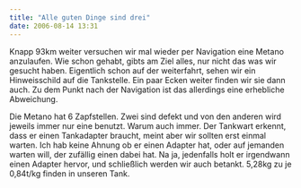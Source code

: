 ```yaml
---
title: "Alle guten Dinge sind drei"
date: 2006-08-14 13:31
---
```

Knapp 93km weiter versuchen wir mal wieder per Navigation eine Metano anzulaufen. Wie schon gehabt, gibts am Ziel alles, nur nicht das was wir gesucht haben. Eigentlich schon auf der weiterfahrt, sehen wir ein Hinweisschild auf die Tankstelle. Ein paar Ecken weiter finden wir sie dann auch. Zu dem Punkt nach der Navigation ist das allerdings eine erhebliche Abweichung.

<!--more-->

Die Metano hat 6 Zapfstellen. Zwei sind defekt und von den anderen wird jeweils immer nur eine benutzt. Warum auch immer. Der Tankwart erkennt, dass er einen Tankadapter braucht, meint aber wir sollten erst einmal warten. Ich hab keine Ahnung ob er einen Adapter hat, oder auf jemanden warten will, der zufällig einen dabei hat. Na ja, jedenfalls holt er irgendwann einen Adapter hervor, und schließlich werden wir auch betankt. 5,28kg zu je 0,84t/kg finden in unseren Tank.